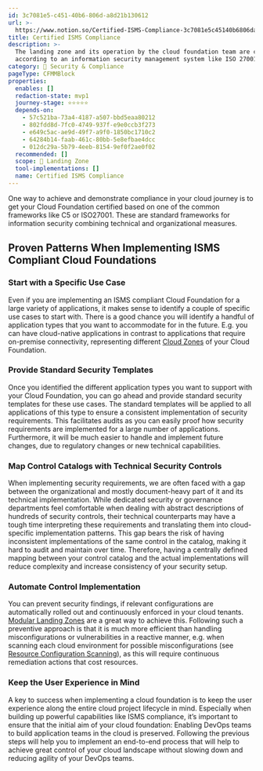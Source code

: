 ```yaml
---
id: 3c7081e5-c451-40b6-806d-a8d21b130612
url: >-
  https://www.notion.so/Certified-ISMS-Compliance-3c7081e5c45140b6806da8d21b130612
title: Certified ISMS Compliance
description: >-
  The landing zone and its operation by the cloud foundation team are certified
  according to an information security management system like ISO 27001 or C5.
category: 🔖 Security & Compliance
pageType: CFMMBlock
properties:
  enables: []
  redaction-state: mvp1
  journey-stage: ⭐️⭐️⭐️⭐️⭐️
  depends-on:
    - 57c521ba-73a4-4187-a507-bbd5eaa80212
    - 802fdd8d-7fc0-4749-937f-e9e0ccb3f273
    - e649c5ac-ae9d-49f7-a9f0-1850bc1710c2
    - 64284b14-faab-461c-80bb-5e8efbae4dcc
    - 012dc29a-5b79-4eeb-8154-9ef0f2ae0f02
  recommended: []
  scope: 🛬 Landing Zone
  tool-implementations: []
  name: Certified ISMS Compliance
---
```


One way to achieve and demonstrate compliance in your cloud journey is to get your Cloud Foundation certified based on one of the common frameworks like C5 or ISO27001. These are standard frameworks for information security combining technical and organizational measures.

## Proven Patterns When Implementing ISMS Compliant Cloud Foundations

### Start with a Specific Use Case

Even if you are implementing an ISMS compliant Cloud Foundation for a large variety of applications, it makes sense to identify a couple of specific use cases to start with. There is a good chance you will identify a handful of application types that you want to accommodate for in the future. E.g. you can have cloud-native applications in contrast to applications that require on-premise connectivity, representing different [Cloud Zones](./cloud-zones.md) of your Cloud Foundation.

### Provide Standard Security Templates

Once you identified the different application types you want to support with your Cloud Foundation, you can go ahead and provide standard security templates for these use cases. The standard templates will be applied to all applications of this type to ensure a consistent implementation of security requirements. This facilitates audits as you can easily proof how security requirements are implemented for a large number of applications. Furthermore, it will be much easier to handle and implement future changes, due to regulatory changes or new technical capabilities.

### Map Control Catalogs with Technical Security Controls

When implementing security requirements, we are often faced with a gap between the organizational and mostly document-heavy part of it and its technical implementation. While dedicated security or governance departments feel comfortable when dealing with abstract descriptions of  hundreds of security controls, their technical counterparts may have a tough time interpreting these requirements and translating them into cloud-specific implementation patterns. This gap bears the risk of having inconsistent implementations of the same control in the catalog, making it hard to audit and maintain over time. Therefore, having a centrally defined mapping between your control catalog and the actual implementations will reduce complexity and increase consistency of your security setup.

### Automate Control Implementation

You can prevent security findings, if relevant configurations are automatically rolled out and continuously enforced in your cloud tenants. [Modular Landing Zones](../tenant-management/modular-landing-zones.md) are a great way to achieve this. Following such a preventive approach is that it is much more efficient than handling misconfigurations or vulnerabilities in a reactive manner, e.g. when scanning each cloud environment for possible misconfigurations (see [Resource Configuration Scanning](./resource-configuration-scanning.md)), as this will require continuous remediation actions that cost resources.

### Keep the User Experience in Mind

A key to success when implementing a cloud foundation is to keep the user experience along the entire cloud project lifecycle in mind. Especially when building up powerful capabilities like ISMS compliance, it’s important to ensure that the initial aim of your cloud foundation: Enabling DevOps teams to build application teams in the cloud is preserved. Following the previous steps will help you to implement an end-to-end process that will help to achieve great control of your cloud landscape without slowing down and reducing agility of your DevOps teams.